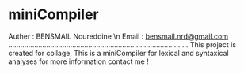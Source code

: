 # miniCompiler
Auther : BENSMAIL Noureddine \n
Email : bensmail.nrd@gmail.com
..........................................................................................
This project is created for collage, This is a miniCompiler for lexical and syntaxical analyses
for more information contact me ! 
